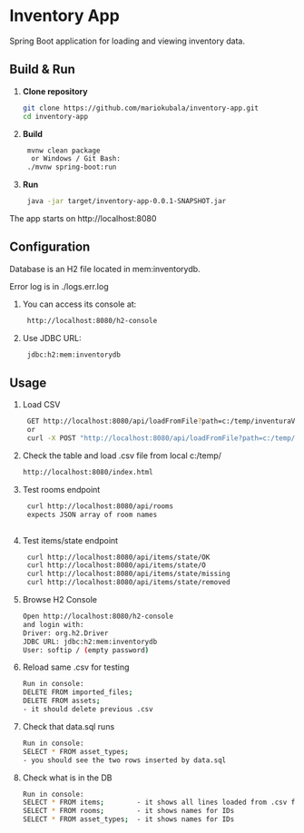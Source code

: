 # Inventory App

Spring Boot application for loading and viewing inventory data.

## Build & Run

1. **Clone repository**
   ```bash
   git clone https://github.com/mariokubala/inventory-app.git
   cd inventory-app

2. **Build**
   ```bash
    mvnw clean package
     or Windows / Git Bash:
    ./mvnw spring-boot:run

3. **Run**
   ```bash
    java -jar target/inventory-app-0.0.1-SNAPSHOT.jar

The app starts on http://localhost:8080

## Configuration

Database is an H2 file located in mem:inventorydb.

Error log is in ./logs.err.log

1. You can access its console at:
   ```bash
    http://localhost:8080/h2-console

2. Use JDBC URL:
   ```bash
    jdbc:h2:mem:inventorydb

## Usage
1. Load CSV
   ```bash
    GET http://localhost:8080/api/loadFromFile?path=c:/temp/inventuraVzor.csv
    or
    curl -X POST "http://localhost:8080/api/loadFromFile?path=c:/temp/inventuraVzor.csv"

2. Check the table and load .csv file from local c:/temp/
   ```bash
   http://localhost:8080/index.html

3. Test rooms endpoint
   ```bash
    curl http://localhost:8080/api/rooms
    expects JSON array of room names
 
4. Test items/state endpoint
   ```bash
    curl http://localhost:8080/api/items/state/OK
    curl http://localhost:8080/api/items/state/O
    curl http://localhost:8080/api/items/state/missing
    curl http://localhost:8080/api/items/state/removed

5. Browse H2 Console
    ```bash
    Open http://localhost:8080/h2-console
    and login with:
    Driver: org.h2.Driver
    JDBC URL: jdbc:h2:mem:inventorydb
    User: softip / (empty password)

6. Reload same .csv for testing
    ```bash
    Run in console:
    DELETE FROM imported_files;
    DELETE FROM assets;
    - it should delete previous .csv

7. Check that data.sql runs 
    ```bash
    Run in console:
    SELECT * FROM asset_types;
    - you should see the two rows inserted by data.sql

8. Check what is in the DB
    ```bash
    Run in console:
    SELECT * FROM items;        - it shows all lines loaded from .csv file
    SELECT * FROM rooms;        - it shows names for IDs
    SELECT * FROM asset_types;  - it shows names for IDs
